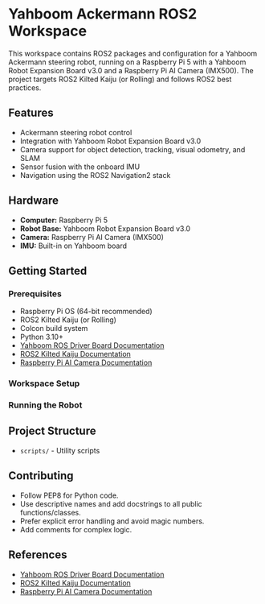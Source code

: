 # Yahboom Ackermann ROS2 Workspace

This workspace contains ROS2 packages and configuration for a Yahboom Ackermann steering robot, running on a Raspberry Pi 5 with a Yahboom Robot Expansion Board v3.0 and a Raspberry Pi AI Camera (IMX500). The project targets ROS2 Kilted Kaiju (or Rolling) and follows ROS2 best practices.

## Features

- Ackermann steering robot control
- Integration with Yahboom Robot Expansion Board v3.0
- Camera support for object detection, tracking, visual odometry, and SLAM
- Sensor fusion with the onboard IMU
- Navigation using the ROS2 Navigation2 stack

## Hardware

- **Computer:** Raspberry Pi 5
- **Robot Base:** Yahboom Robot Expansion Board v3.0
- **Camera:** Raspberry Pi AI Camera (IMX500)
- **IMU:** Built-in on Yahboom board

## Getting Started

### Prerequisites

- Raspberry Pi OS (64-bit recommended)
- ROS2 Kilted Kaiju (or Rolling)
- Colcon build system
- Python 3.10+
- [Yahboom ROS Driver Board Documentation](http://www.yahboom.net/study/ROS-Driver-Board)
- [ROS2 Kilted Kaiju Documentation](https://docs.ros.org/en/kilted/index.html)
- [Raspberry Pi AI Camera Documentation](https://www.raspberrypi.com/documentation/accessories/ai-camera.html)

### Workspace Setup


### Running the Robot


## Project Structure

- `scripts/` - Utility scripts

## Contributing

- Follow PEP8 for Python code.
- Use descriptive names and add docstrings to all public functions/classes.
- Prefer explicit error handling and avoid magic numbers.
- Add comments for complex logic.

## References

- [Yahboom ROS Driver Board Documentation](http://www.yahboom.net/study/ROS-Driver-Board)
- [ROS2 Kilted Kaiju Documentation](https://docs.ros.org/en/kilted/index.html)
- [Raspberry Pi AI Camera Documentation](https://www.raspberrypi.com/documentation/accessories/ai-camera.html)

